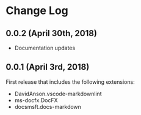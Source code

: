 # Change Log

## 0.0.2 (April 30th, 2018)
- Documentation updates

## 0.0.1 (April 3rd, 2018)
First release that includes the following extensions:
- DavidAnson.vscode-markdownlint
- ms-docfx.DocFX
- docsmsft.docs-markdown
